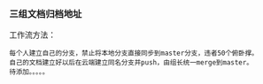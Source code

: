 ### 三组文档归档地址

工作流方法：

```
每个人建立自己的分支，禁止将本地分支直接同步到master分支，违者50个俯卧撑。
自己的文档建立好以后在云端建立同名分支并push，由组长统一merge到master。
待添加。。。。。
```

